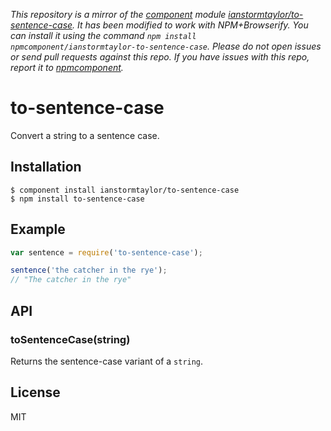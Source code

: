 *This repository is a mirror of the [component](http://component.io) module [ianstormtaylor/to-sentence-case](http://github.com/ianstormtaylor/to-sentence-case). It has been modified to work with NPM+Browserify. You can install it using the command `npm install npmcomponent/ianstormtaylor-to-sentence-case`. Please do not open issues or send pull requests against this repo. If you have issues with this repo, report it to [npmcomponent](https://github.com/airportyh/npmcomponent).*
# to-sentence-case

  Convert a string to a sentence case.

## Installation

    $ component install ianstormtaylor/to-sentence-case
    $ npm install to-sentence-case

## Example

```js
var sentence = require('to-sentence-case');

sentence('the catcher in the rye'); 
// "The catcher in the rye"
```

## API

### toSentenceCase(string)
  
  Returns the sentence-case variant of a `string`.

## License

  MIT

